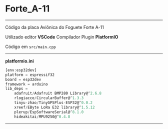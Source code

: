 # Forte_A-11
---
Código da placa Aviõnica do Foguete Forte A-11

Utilizado editor **VSCode**
Compilador Plugin **PlatformIO**

Código em `src/main.cpp`

---
**platformio.ini**
```js
[env:esp32dev]
platform = espressif32
board = esp32dev
framework = arduino
lib_deps = 
	adafruit/Adafruit BMP280 Library@^2.6.8
	rlogiacco/CircularBuffer@^1.3.3
	tinyu-zhao/TinyGPSPlus-ESP32@^0.0.2
	xreef/EByte LoRa E32 library@^1.5.12
	plerup/EspSoftwareSerial@^8.1.0
	hideakitai/MPU9250@^0.4.8

```
---